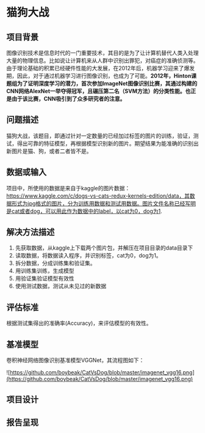 # 猫狗大战

## 项目背景

图像识别技术是信息时代的一门重要技术，其目的是为了让计算机替代人类入处理大量的物理信息。比如说让计算机来从人群中识别出罪犯，对癌症的准确侦测等。由于理论基础的积累已经硬件性能的大发展，在2012年后，机器学习迎来了爆发期，因此，对于通过机器学习进行图像识别，也成为了可能。**2012年，Hinton课题组为了证明深度学习的潜力，首次参加ImageNet图像识别比赛，其通过构建的CNN网络AlexNet一举夺得冠军，且碾压第二名（SVM方法）的分类性能。也正是由于该比赛，CNN吸引到了众多研究者的注意。** 



## 问题描述

猫狗大战，该题目，即通过针对一定数量的已经加过标签的图片的训练，验证，测试，得出可靠的特征模型，再根据模型识别新的图片。期望结果为能准确的识别出新图片是猫、狗，或者二者皆不是。

## 数据或输入

项目中，所使用的数据是来自于kaggle的图片数据：https://www.kaggle.com/c/dogs-vs-cats-redux-kernels-edition/data，其数据形式为jpg格式的图片，分为训练用数据和测试用数据。图片文件名称已经写明是cat或者dog，可以用此作为数据中的label，以cat为0，dog为1.

## 解决方法描述

1. 先获取数据，从kaggle上下载两个图片包，并解压在项目目录的data目录下
2. 读取数据，将数据读入程序，并识别标签，cat为0，dog为1。
3. 拆分数据，分成训练集和验证集。
4. 用训练集训练，生成模型
5. 用验证集验证模型有效性
6. 使用测试数据，测试从未见过的新数据

## 评估标准

根据测试集得出的准确率(Accuracy)，来评估模型的有效性。

## 基准模型

卷积神经网络图像识别基准模型VGGNet，其流程图如下：

![https://github.com/boybeak/CatVsDog/blob/master/imagenet_vgg16.png](https://github.com/boybeak/CatVsDog/blob/master/imagenet_vgg16.png)



## 项目设计



## 报告呈现



